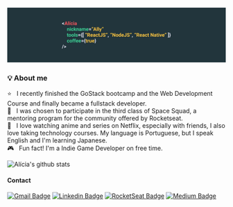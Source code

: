 <p align="center">
  <img src="./GitHub.jpg" />
</p>

### 💡 About me
:star: &nbsp; I recently finished the GoStack bootcamp and the Web Development Course and finally became a fullstack developer.
<br/> 🚀 &nbsp; I was chosen to participate in the third class of Space Squad, a mentoring program for the community offered by Rocketseat.
<br/> :woman: &nbsp; I love watching anime and series on Netflix, especially with friends, I also love taking technology courses. My language is Portuguese, but I speak English and I'm learning Japanese.
<br/> 🎮 &nbsp; Fun fact! I'm a Indie Game Developer on free time.

![Alícia's github stats](https://github-readme-stats.vercel.app/api?username=allyfx&show_icons=true&theme=algolia)

#### Contact
[![Gmail Badge](https://img.shields.io/badge/-Gmail-c14438?style=flat-square&logo=Gmail&logoColor=3f72af&color=112d4e&link=mailto:foureauxally@gmail.com)](mailto:foureauxally@gmail.com)
[![Linkedin Badge](https://img.shields.io/badge/-Linkedin-6633cc?style=flat-square&logo=Linkedin&logoColor=3f72af&color=112d4e&link=https://github.com/allyfx)](https://github.com/allyfx)
[![RocketSeat Badge](https://img.shields.io/badge/-RocketSeat-6633cc?style=flat-square&logoColor=white&color=112d4e&link=https://app.rocketseat.com.br/me/alicia-foureaux-06068)](https://app.rocketseat.com.br/me/alicia-foureaux-06068)
[![Medium Badge](https://img.shields.io/badge/-Medium-6633cc?style=flat-square&color=112d4e&link=https://allyfx.medium.com/)](https://allyfx.medium.com/)
